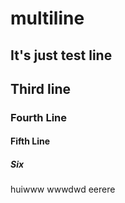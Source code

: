 # multiline
## It's just test line
## Third line
### Fourth Line
#### Fifth Line
##### Six
huiwww
wwwdwd
eerere
